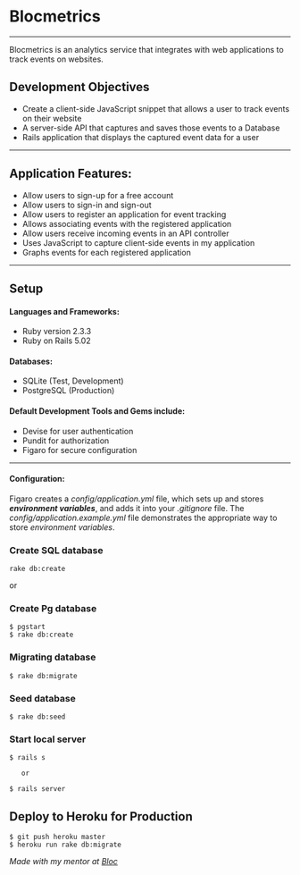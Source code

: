 # Blocmetrics
___
Blocmetrics is an analytics service that integrates with web applications to track events on websites.

## Development Objectives
* Create a client-side JavaScript snippet that allows a user to track events on their website
* A server-side API that captures and saves those events to a Database
* Rails application that displays the captured event data for a user

___
## Application Features:
* Allow users to sign-up for a free account 
* Allow users to sign-in and sign-out
* Allow users to register an application for event tracking
* Allows associating events with the registered application
* Allow users receive incoming events in an API controller
* Uses JavaScript to capture client-side events in my application
* Graphs events for each registered application
___
## Setup 

#### Languages and Frameworks: 
* Ruby version 2.3.3
* Ruby on Rails 5.02 




#### Databases: 
* SQLite (Test, Development) 
* PostgreSQL (Production)

#### Default Development Tools and Gems include:

* Devise  for user authentication
* Pundit for authorization
* Figaro for secure configuration

___
#### Configuration:
Figaro creates a _config/application.yml_ file, which sets up and stores  **_environment variables_**, and adds it into your _.gitignore_ file. The _config/application.example.yml_ file demonstrates the appropriate way to store _environment variables_.


### Create SQL database
```
rake db:create
```

or

### Create Pg database

 ```
 $ pgstart
 $ rake db:create
 ```

### Migrating database

```
$ rake db:migrate
```
### Seed database
```
$ rake db:seed
```

### Start local server

```
$ rails s

   or

$ rails server
```

## Deploy to Heroku for Production

  ```
  $ git push heroku master
  $ heroku run rake db:migrate
  ```
  
  _Made with my mentor at [Bloc](http://bloc.io)_

